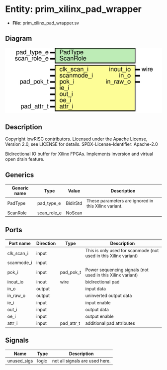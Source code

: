 # Entity: prim_xilinx_pad_wrapper

- **File**: prim_xilinx_pad_wrapper.sv
## Diagram

![Diagram](prim_xilinx_pad_wrapper.svg "Diagram")
## Description

 Copyright lowRISC contributors.
 Licensed under the Apache License, Version 2.0, see LICENSE for details.
 SPDX-License-Identifier: Apache-2.0

 Bidirectional IO buffer for Xilinx FPGAs. Implements inversion and
 virtual open drain feature.

## Generics

| Generic name | Type        | Value    | Description                                            |
| ------------ | ----------- | -------- | ------------------------------------------------------ |
| PadType      | pad_type_e  | BidirStd |  These parameters are ignored in this Xilinx variant.  |
| ScanRole     | scan_role_e | NoScan   |                                                        |
## Ports

| Port name  | Direction | Type       | Description                                                       |
| ---------- | --------- | ---------- | ----------------------------------------------------------------- |
| clk_scan_i | input     |            |  This is only used for scanmode (not used in this Xilinx variant) |
| scanmode_i | input     |            |                                                                   |
| pok_i      | input     | pad_pok_t  |  Power sequencing signals (not used in this Xilinx variant)       |
| inout_io   | inout     | wire       | bidirectional pad                                                 |
| in_o       | output    |            | input data                                                        |
| in_raw_o   | output    |            | uninverted output data                                            |
| ie_i       | input     |            | input enable                                                      |
| out_i      | input     |            | output data                                                       |
| oe_i       | input     |            | output enable                                                     |
| attr_i     | input     | pad_attr_t | additional pad attributes                                         |
## Signals

| Name        | Type  | Description                      |
| ----------- | ----- | -------------------------------- |
| unused_sigs | logic |  not all signals are used here.  |
